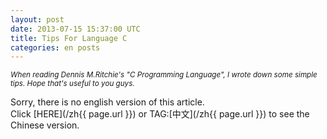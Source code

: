 ```yaml
---
layout: post
date: 2013-07-15 15:37:00 UTC
title: Tips For Language C
categories: en posts
---
```


*<small>When reading Dennis M.Ritchie's "C Programming Language", I wrote down some simple tips. Hope that's useful to you guys.</small>*

Sorry, there is no english version of this article. <br/>
Click [HERE](/zh{{ page.url }}) or TAG:[中文](/zh{{ page.url }}) to see the Chinese version.